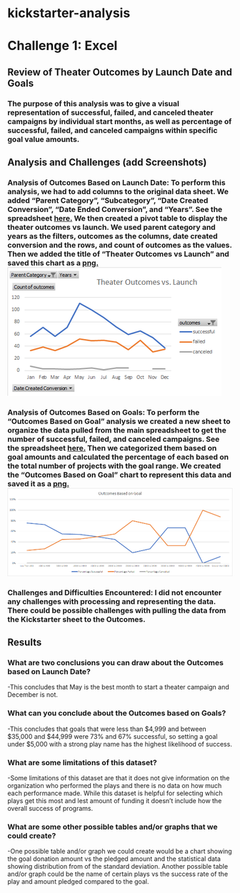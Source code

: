 # kickstarter-analysis
# Challenge 1: Excel
## Review of Theater Outcomes by Launch Date and Goals 
### The purpose of this analysis was to give a visual representation of successful, failed, and canceled theater campaigns by individual start months, as well as percentage of successful, failed, and canceled campaigns within specific goal value amounts. 
## Analysis and Challenges (add Screenshots)
### Analysis of Outcomes Based on Launch Date: To perform this analysis, we had to add columns to the original data sheet. We added “Parent Category”, “Subcategory”, “Date Created Conversion”, “Date Ended Conversion”, and “Years”. See the spreadsheet [here.](https://github.com/mthalken/kickstarter-analysis/blob/main/Kickstarter%20Challenge.xlsx) We then created a pivot table  to display the theater outcomes vs launch. We used parent category and years as the filters, outcomes as the columns, date created conversion and the rows, and count of outcomes as the values. Then we added the title of “Theater Outcomes vs Launch” and saved this chart as a [png.](https://github.com/mthalken/kickstarter-analysis/blob/main/Theater%20Outcomes%20vs.%20Launch.png) ![Theater_Outcomes_vs._Launch.png](https://github.com/mthalken/kickstarter-analysis/blob/main/Theater%20Outcomes%20vs.%20Launch.png)
### Analysis of Outcomes Based on Goals: To perform the “Outcomes Based on Goal” analysis we created a new sheet to organize the data pulled from the main spreadsheet to get the number of successful, failed, and canceled campaigns. See the spreadsheet [here.](https://github.com/mthalken/kickstarter-analysis/blob/main/Kickstarter%20Challenge.xlsx) Then we categorized them based on goal amounts and calculated the percentage of each based on the total number of projects with the goal range. We created the “Outcomes Based on Goal” chart to represent this data and saved it as a [png.](https://github.com/mthalken/kickstarter-analysis/blob/main/Outcomes%20vs%20Goal%20.png) ![Outcomes_vs.Goals.png](https://github.com/mthalken/kickstarter-analysis/blob/main/Outcomes%20vs%20Goal%20.png)
### Challenges and Difficulties Encountered: I did not encounter any challenges with processing and representing the data. There could be possible challenges with pulling the data from the Kickstarter sheet to the Outcomes. 
## Results
### What are two conclusions you can draw about the Outcomes based on Launch Date? 
-This concludes that May is the best month to start a theater campaign and December is not. 
### What can you conclude about the Outcomes based on Goals? 
-This concludes that goals that were less than $4,999 and between $35,000 and $44,999 were 73% and 67% successful, so setting a goal under $5,000 with a strong play name has the highest likelihood of success.
### What are some limitations of this dataset? 
-Some limitations of this dataset are that it does not give information on the organization who performed the plays and there is no data on how much each performance made. While this dataset is helpful for selecting which plays get this most and lest amount of funding it doesn’t include how the overall success of programs. 
### What are some other possible tables and/or graphs that we could create? 
-One possible table and/or graph we could create would be a chart showing the goal donation amount vs the pledged amount and the statistical data showing distribution from of the standard deviation. Another possible table and/or graph could be the name of certain plays vs the success rate of the play and amount pledged compared to the goal.
